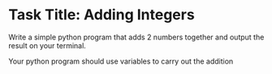 # Task Title: Adding Integers
Write a simple python program that adds 2 numbers together and output the result on your terminal.

Your python program should use variables to carry out the addition
